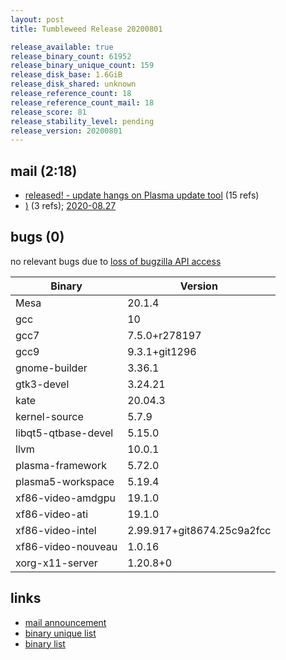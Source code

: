 ```yaml
---
layout: post
title: Tumbleweed Release 20200801

release_available: true
release_binary_count: 61952
release_binary_unique_count: 159
release_disk_base: 1.6GiB
release_disk_shared: unknown
release_reference_count: 18
release_reference_count_mail: 18
release_score: 81
release_stability_level: pending
release_version: 20200801
---
```


## mail (2:18)

- [released! - update hangs on Plasma update tool](https://lists.opensuse.org/opensuse-factory/2020-08/msg00007.html) (15 refs)
- [)](https://lists.opensuse.org/opensuse-factory/2020-08/msg00010.html) (3 refs); [2020-08.27](https://lists.opensuse.org/opensuse-factory/2020-08/msg00027.html)

## bugs (0)

<!--more-->

no relevant bugs due to [loss of bugzilla API access](https://bugzilla.opensuse.org/show_bug.cgi?id=1157722)

Binary | Version
--- | ---
Mesa | 20.1.4
gcc | 10
gcc7 | 7.5.0+r278197
gcc9 | 9.3.1+git1296
gnome-builder | 3.36.1
gtk3-devel | 3.24.21
kate | 20.04.3
kernel-source | 5.7.9
libqt5-qtbase-devel | 5.15.0
llvm | 10.0.1
plasma-framework | 5.72.0
plasma5-workspace | 5.19.4
xf86-video-amdgpu | 19.1.0
xf86-video-ati | 19.1.0
xf86-video-intel | 2.99.917+git8674.25c9a2fcc
xf86-video-nouveau | 1.0.16
xorg-x11-server | 1.20.8+0

## links

- [mail announcement](https://lists.opensuse.org/opensuse-factory/2020-08/msg00006.html)
- [binary unique list](http://download.opensuse.org/history/20200801/rpm.unique.list)
- [binary list](http://download.opensuse.org/history/20200801/rpm.list)
